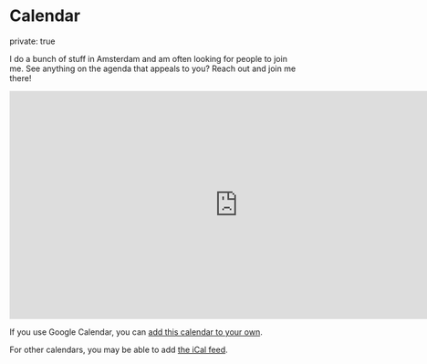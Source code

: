 # Calendar
private: true

I do a bunch of stuff in Amsterdam and am often looking for people to join me. See anything on the agenda that appeals to you? Reach out and join me there!

<iframe src="https://calendar.google.com/calendar/embed?height=400&wkst=2&bgcolor=%23ffffff&hl=en_GB&mode=AGENDA&showTitle=0&showNav=0&showDate=0&showPrint=0&showCalendars=0&src=NWEyYWMxOWNlYjc4MjJmMGIxMmU1MjIyMTY3YTYyMjNiYjJjZmM3NzUyYmU0ZTM1NjE4M2Y3MWEwYWYzYmIzYkBncm91cC5jYWxlbmRhci5nb29nbGUuY29t&color=%23D50000" style="border-width:0" width="800" height="400" frameborder="0" scrolling="no"></iframe>

If you use Google Calendar, you can <a href="https://calendar.google.com/calendar/u/0?cid=NWEyYWMxOWNlYjc4MjJmMGIxMmU1MjIyMTY3YTYyMjNiYjJjZmM3NzUyYmU0ZTM1NjE4M2Y3MWEwYWYzYmIzYkBncm91cC5jYWxlbmRhci5nb29nbGUuY29t" target="_blank">add this calendar to your own</a>.

For other calendars, you may be able to add <a href="https://calendar.google.com/calendar/ical/5a2ac19ceb7822f0b12e5222167a6223bb2cfc7752be4e356183f71a0af3bb3b%40group.calendar.google.com/public/basic.ics" target="_blank">the iCal feed</a>.
